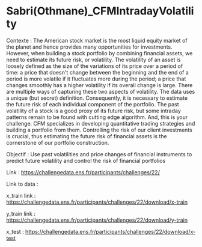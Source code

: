 # Sabri(Othmane)_CFMIntradayVolatility

Contexte : The American stock market is the most liquid equity market of the planet and hence provides many opportunities for investments. However, when building a stock portfolio by combining financial assets, we need to estimate its future risk, or volatility. The volatility of an asset is loosely defined as the size of the variations of its price over a period of time: a price that doesn't change between the beginning and the end of a period is more volatile if it fluctuates more during the period; a price that changes smoothly has a higher volatility if its overall change is large. There are multiple ways of capturing these two aspects of volatility. The data uses a unique (but secret) definition. Consequently, it is necessary to estimate the future risk of each individual component of the portfolio. The past volatility of a stock is a good proxy of its future risk, but some intraday patterns remain to be found with cutting edge algorithm. And, this is your challenge. CFM specializes in developing quantitative trading strategies and building a portfolio from them. Controlling the risk of our client investments is crucial, thus estimating the future risk of financial assets is the cornerstone of our portfolio construction.

Objectif : Use past volatilities and price changes of financial instruments to predict future volatility and control the risk of financial portfolios

Link : https://challengedata.ens.fr/participants/challenges/22/

Link to data :

  x_train link : https://challengedata.ens.fr/participants/challenges/22/download/x-train
  
  y_train link : https://challengedata.ens.fr/participants/challenges/22/download/y-train
  
  x_test : https://challengedata.ens.fr/participants/challenges/22/download/x-test
